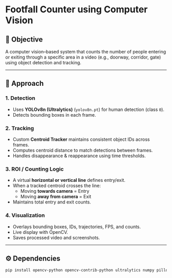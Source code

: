 # Footfall Counter using Computer Vision

## 📌 Objective
A computer vision–based system that counts the number of people entering or exiting through a specific area in a video (e.g., doorway, corridor, gate) using object detection and tracking.

---

## 🧠 Approach

### 1. Detection
- Uses **YOLOv8n (Ultralytics)** (`yolov8n.pt`) for human detection (class `0`).
- Detects bounding boxes in each frame.

### 2. Tracking
- Custom **Centroid Tracker** maintains consistent object IDs across frames.
- Computes centroid distance to match detections between frames.
- Handles disappearance & reappearance using time thresholds.

### 3. ROI / Counting Logic
- A virtual **horizontal or vertical line** defines entry/exit.
- When a tracked centroid crosses the line:
  - Moving **towards camera** = Entry  
  - Moving **away from camera** = Exit  
- Maintains total entry and exit counts.

### 4. Visualization
- Overlays bounding boxes, IDs, trajectories, FPS, and counts.
- Live display with OpenCV.
- Saves processed video and screenshots.

---

## ⚙️ Dependencies

```bash
pip install opencv-python opencv-contrib-python ultralytics numpy pillow tqdm filterpy scikit-learn scipy
